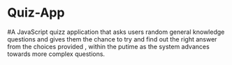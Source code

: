 # Quiz-App
#A JavaScript quizz application that asks users  random general knowledge   questions and gives them   the  chance to try and find out  the right answer from the  choices   provided , within the putime as the system advances  towards more complex questions.  

